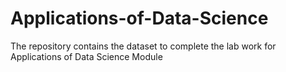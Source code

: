 # Applications-of-Data-Science
The repository contains the dataset to complete the lab work for Applications of Data Science Module
